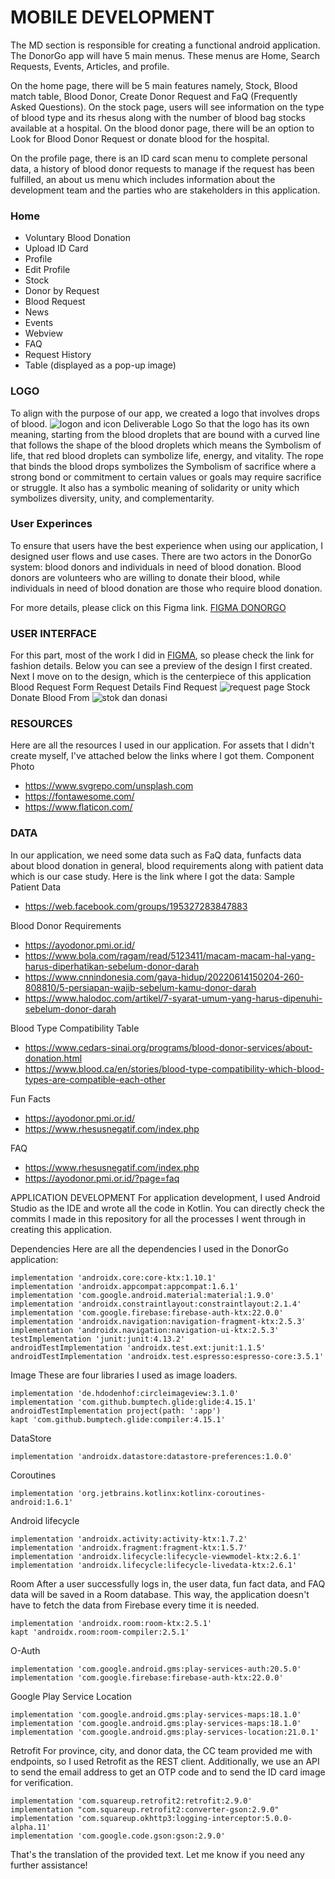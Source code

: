# MOBILE DEVELOPMENT
The MD section is responsible for creating a functional android application. The DonorGo app will have 5 main menus. These menus are Home, Search Requests, Events, Articles, and profile.

On the home page, there will be 5 main features namely, Stock, Blood match table, Blood Donor, Create Donor Request and FaQ (Frequently Asked Questions). On the stock page, users will see information on the type of blood type and its rhesus along with the number of blood bag stocks available at a hospital. On the blood donor page, there will be an option to Look for Blood Donor Request or donate blood for the hospital.

On the profile page, there is an ID card scan menu to complete personal data, a history of blood donor requests to manage if the request has been fulfilled, an about us menu which includes information about the development team and the parties who are stakeholders in this application.

### Home
- Voluntary Blood Donation
- Upload ID Card
- Profile
- Edit Profile
- Stock
- Donor by Request
- Blood Request
- News
- Events
- Webview
- FAQ
- Request History
- Table (displayed as a pop-up image)

### LOGO
To align with the purpose of our app, we created a logo that involves drops of blood.
![logon and icon](https://github.com/muhamadgibran16/Bangkit-Capstone-Project/assets/91604932/4c1dc42d-1100-4980-8f80-46f7739a786a)
Deliverable Logo
So that the logo has its own meaning, starting from the blood droplets that are bound with a curved line that follows the shape of the blood droplets which means the Symbolism of life, that red blood droplets can symbolize life, energy, and vitality. The rope that binds the blood drops symbolizes the Symbolism of sacrifice where a strong bond or commitment to certain values or goals may require sacrifice or struggle. It also has a symbolic meaning of solidarity or unity which symbolizes diversity, unity, and complementarity.

### User Experinces
To ensure that users have the best experience when using our application, I designed user flows and use cases. There are two actors in the DonorGo system: blood donors and individuals in need of blood donation. Blood donors are volunteers who are willing to donate their blood, while individuals in need of blood donation are those who require blood donation.

For more details, please click on this Figma link. [FIGMA DONORGO](https://www.figma.com/file/XGrvSqCM5Gk5rqVHZTAOwp/Donor-Go---Blood-Donation-Bangkit-Capstone-Project?type=design&node-id=0%3A1&t=R5oENuinMlfvXMHA-1)

### USER INTERFACE
For this part, most of the work I did in [FIGMA](https://www.figma.com/file/XGrvSqCM5Gk5rqVHZTAOwp/Donor-Go---Blood-Donation-Bangkit-Capstone-Project?type=design&node-id=0%3A1&t=R5oENuinMlfvXMHA-1), so please check the link for fashion details. Below you can see a preview of the design I first created.
Next I move on to the design, which is the centerpiece of this application
Blood Request Form            Request Details	  	        Find Request
![request page](https://github.com/muhamadgibran16/Bangkit-Capstone-Project/assets/91604932/e265b51b-c89a-4531-aa3d-a21ef46db48e)
Stock			   Donate Blood From
![stok dan donasi](https://github.com/muhamadgibran16/Bangkit-Capstone-Project/assets/91604932/9a39be12-858a-437b-b350-a5114b973c06)

### RESOURCES
Here are all the resources I used in our application. For assets that I didn't create myself, I've attached below the links where I got them. 
Component Photo
- https://www.svgrepo.com/unsplash.com
- https://fontawesome.com/
- https://www.flaticon.com/

### DATA
In our application, we need some data such as FaQ data, funfacts data about blood donation in general, blood requirements along with patient data which is our case study. Here is the link where I got the data:
Sample Patient Data
- https://web.facebook.com/groups/195327283847883

Blood Donor Requirements
- https://ayodonor.pmi.or.id/
- https://www.bola.com/ragam/read/5123411/macam-macam-hal-yang-harus-diperhatikan-sebelum-donor-darah
- https://www.cnnindonesia.com/gaya-hidup/20220614150204-260-808810/5-persiapan-wajib-sebelum-kamu-donor-darah
- https://www.halodoc.com/artikel/7-syarat-umum-yang-harus-dipenuhi-sebelum-donor-darah

Blood Type Compatibility Table
- https://www.cedars-sinai.org/programs/blood-donor-services/about-donation.html
- https://www.blood.ca/en/stories/blood-type-compatibility-which-blood-types-are-compatible-each-other

Fun Facts
- https://ayodonor.pmi.or.id/
- https://www.rhesusnegatif.com/index.php

FAQ
- https://www.rhesusnegatif.com/index.php
- https://ayodonor.pmi.or.id/?page=faq

APPLICATION DEVELOPMENT
For application development, I used Android Studio as the IDE and wrote all the code in Kotlin. You can directly check the commits I made in this repository for all the processes I went through in creating this application.

Dependencies
Here are all the dependencies I used in the DonorGo application:
```
implementation 'androidx.core:core-ktx:1.10.1'
implementation 'androidx.appcompat:appcompat:1.6.1'
implementation 'com.google.android.material:material:1.9.0'
implementation 'androidx.constraintlayout:constraintlayout:2.1.4'
implementation 'com.google.firebase:firebase-auth-ktx:22.0.0'
implementation 'androidx.navigation:navigation-fragment-ktx:2.5.3'
implementation 'androidx.navigation:navigation-ui-ktx:2.5.3'
testImplementation 'junit:junit:4.13.2'
androidTestImplementation 'androidx.test.ext:junit:1.1.5'
androidTestImplementation 'androidx.test.espresso:espresso-core:3.5.1'
```

Image
These are four libraries I used as image loaders.
```
implementation 'de.hdodenhof:circleimageview:3.1.0'
implementation 'com.github.bumptech.glide:glide:4.15.1'
androidTestImplementation project(path: ':app')
kapt 'com.github.bumptech.glide:compiler:4.15.1'
```
DataStore
```
implementation 'androidx.datastore:datastore-preferences:1.0.0'
```
Coroutines
```
implementation 'org.jetbrains.kotlinx:kotlinx-coroutines-android:1.6.1'
``` 
Android lifecycle
```
implementation 'androidx.activity:activity-ktx:1.7.2'
implementation 'androidx.fragment:fragment-ktx:1.5.7'
implementation 'androidx.lifecycle:lifecycle-viewmodel-ktx:2.6.1'
implementation 'androidx.lifecycle:lifecycle-livedata-ktx:2.6.1'
```    
Room
After a user successfully logs in, the user data, fun fact data, and FAQ data will be saved in a Room database. This way, the application doesn't have to fetch the data from Firebase every time it is needed.
```
implementation 'androidx.room:room-ktx:2.5.1'
kapt 'androidx.room:room-compiler:2.5.1'
```
O-Auth
```
implementation 'com.google.android.gms:play-services-auth:20.5.0'
implementation 'com.google.firebase:firebase-auth-ktx:22.0.0'
```
Google Play Service Location
```
implementation 'com.google.android.gms:play-services-maps:18.1.0'
implementation 'com.google.android.gms:play-services-maps:18.1.0'
implementation 'com.google.android.gms:play-services-location:21.0.1'
```
Retrofit
For province, city, and donor data, the CC team provided me with endpoints, so I used Retrofit as the REST client. Additionally, we use an API to send the email address to get an OTP code and to send the ID card image for verification.
```
implementation 'com.squareup.retrofit2:retrofit:2.9.0'
implementation "com.squareup.retrofit2:converter-gson:2.9.0"
implementation 'com.squareup.okhttp3:logging-interceptor:5.0.0-alpha.11'
implementation 'com.google.code.gson:gson:2.9.0'
```
That's the translation of the provided text. Let me know if you need any further assistance!
